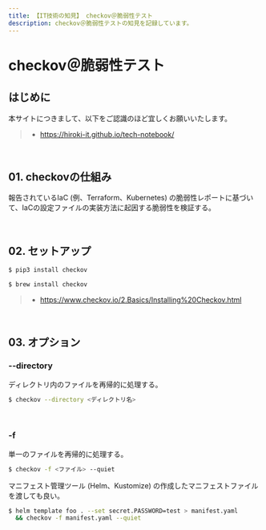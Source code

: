 ```yaml
---
title: 【IT技術の知見】 checkov＠脆弱性テスト
description: checkov＠脆弱性テストの知見を記録しています。
---
```


# checkov＠脆弱性テスト

## はじめに

本サイトにつきまして、以下をご認識のほど宜しくお願いいたします。

> - https://hiroki-it.github.io/tech-notebook/

<br>

## 01. checkovの仕組み

報告されているIaC (例、Terraform、Kubernetes) の脆弱性レポートに基づいて、IaCの設定ファイルの実装方法に起因する脆弱性を検証する。

<br>

## 02. セットアップ

```bash
$ pip3 install checkov
```

```bash
$ brew install checkov
```

> - https://www.checkov.io/2.Basics/Installing%20Checkov.html

<br>

## 03. オプション

### --directory

ディレクトリ内のファイルを再帰的に処理する。

```bash
$ checkov --directory <ディレクトリ名>
```

<br>

### -f

単一のファイルを再帰的に処理する。

```bash
$ checkov -f <ファイル> --quiet
```

マニフェスト管理ツール (Helm、Kustomize) の作成したマニフェストファイルを渡しても良い。

```bash
$ helm template foo . --set secret.PASSWORD=test > manifest.yaml
  && checkov -f manifest.yaml --quiet
```

<br>
